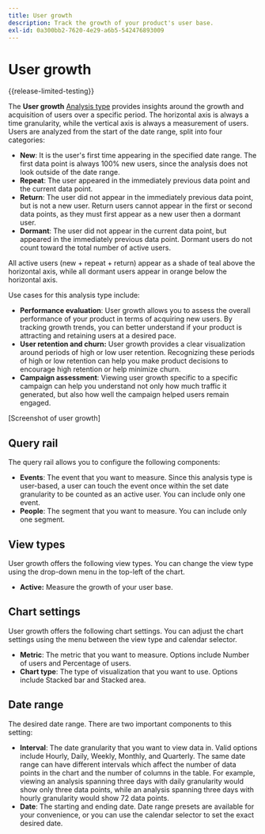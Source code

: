 ```yaml
---
title: User growth
description: Track the growth of your product's user base.
exl-id: 0a300bb2-7620-4e29-a6b5-542476893009
---
```

# User growth

{{release-limited-testing}}

The **User growth** [Analysis type](overview.md) provides insights around the growth and acquisition of users over a specific period. The horizontal axis is always a time granularity, while the vertical axis is always a measurement of users. Users are analyzed from the start of the date range, split into four categories:

* **New**: It is the user's first time appearing in the specified date range. The first data point is always 100% new users, since the analysis does not look outside of the date range.
* **Repeat**: The user appeared in the immediately previous data point and the current data point.
* **Return**: The user did not appear in the immediately previous data point, but is not a new user. Return users cannot appear in the first or second data points, as they must first appear as a new user then a dormant user.
* **Dormant**: The user did not appear in the current data point, but appeared in the immediately previous data point. Dormant users do not count toward the total number of active users.

All active users (new + repeat + return) appear as a shade of teal above the horizontal axis, while all dormant users appear in orange below the horizontal axis.

Use cases for this analysis type include:

* **Performance evaluation**: User growth allows you to assess the overall performance of your product in terms of acquiring new users. By tracking growth trends, you can better understand if your product is attracting and retaining users at a desired pace.
* **User retention and churn:** User growth provides a clear visualization around periods of high or low user retention. Recognizing these periods of high or low retention can help you make product decisions to encourage high retention or help minimize churn.
* **Campaign assessment**: Viewing user growth specific to a specific campaign can help you understand not only how much traffic it generated, but also how well the campaign helped users remain engaged.

[Screenshot of user growth]

## Query rail

The query rail allows you to configure the following components:

* **Events**: The event that you want to measure. Since this analysis type is user-based, a user can touch the event once within the set date granularity to be counted as an active user. You can include only one event.
* **People**: The segment that you want to measure. You can include only one segment.

## View types

User growth offers the following view types. You can change the view type using the drop-down menu in the top-left of the chart.

* **Active:** Measure the growth of your user base.

## Chart settings

User growth offers the following chart settings. You can adjust the chart settings using the menu between the view type and calendar selector.

* **Metric**: The metric that you want to measure. Options include Number of users and Percentage of users.
* **Chart type**: The type of visualization that you want to use. Options include Stacked bar and Stacked area.

## Date range

The desired date range. There are two important components to this setting:

* **Interval**: The date granularity that you want to view data in. Valid options include Hourly, Daily, Weekly, Monthly, and Quarterly. The same date range can have different intervals which affect the number of data points in the chart and the number of columns in the table. For example, viewing an analysis spanning three days with daily granularity would show only three data points, while an analysis spanning three days with hourly granularity would show 72 data points.
* **Date**: The starting and ending date. Date range presets are available for your convenience, or you can use the calendar selector to set the exact desired date.
